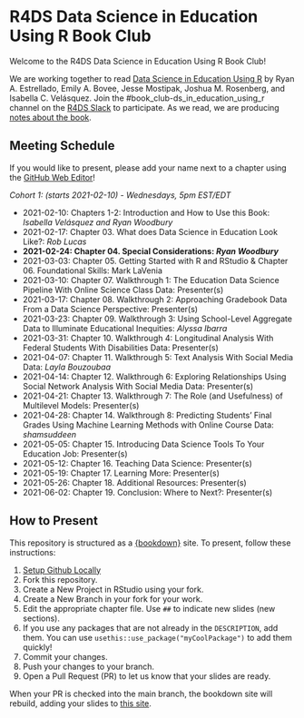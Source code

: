 # R4DS Data Science in Education Using R Book Club

Welcome to the R4DS Data Science in Education Using R Book Club!

We are working together to read [Data Science in Education Using R](https://datascienceineducation.com/) by Ryan A. Estrellado, Emily A. Bovee, Jesse Mostipak, Joshua M. Rosenberg, and Isabella C. Velásquez.
Join the #book_club-ds_in_education_using_r channel on the [R4DS Slack](https://r4ds.io/join) to participate.
As we read, we are producing [notes about the book](https://r4ds.github.io/bookclub-dsieur/).

## Meeting Schedule

If you would like to present, please add your name next to a chapter using the [GitHub Web Editor](https://youtu.be/d41oc2OMAuI)!

*Cohort 1: (starts 2021-02-10) - Wednesdays, 5pm EST/EDT*

- 2021-02-10: Chapters 1-2: Introduction and How to Use this Book: *Isabella Velásquez and Ryan Woodbury*
- 2021-02-17: Chapter 03. What does Data Science in Education Look Like?: *Rob Lucas*
- **2021-02-24: Chapter 04. Special Considerations: *Ryan Woodbury***
- 2021-03-03: Chapter 05. Getting Started with R and RStudio & Chapter 06. Foundational Skills: Mark LaVenia
- 2021-03-10: Chapter 07. Walkthrough 1: The Education Data Science Pipeline With Online Science Class Data: Presenter(s)
- 2021-03-17: Chapter 08. Walkthrough 2: Approaching Gradebook Data From a Data Science Perspective: Presenter(s)
- 2021-03-23: Chapter 09. Walkthrough 3: Using School-Level Aggregate Data to Illuminate Educational Inequities: *Alyssa Ibarra*
- 2021-03-31: Chapter 10. Walkthrough 4: Longitudinal Analysis With Federal Students With Disabilities Data: Presenter(s)
- 2021-04-07: Chapter 11. Walkthrough 5: Text Analysis With Social Media Data: *Layla Bouzoubaa*
- 2021-04-14: Chapter 12. Walkthrough 6: Exploring Relationships Using Social Network Analysis With Social Media Data: Presenter(s)
- 2021-04-21: Chapter 13. Walkthrough 7: The Role (and Usefulness) of Multilevel Models: Presenter(s)
- 2021-04-28: Chapter 14. Walkthrough 8: Predicting Students’ Final Grades Using Machine Learning Methods with Online Course Data: *shamsuddeen*
- 2021-05-05: Chapter 15. Introducing Data Science Tools To Your Education Job: Presenter(s)
- 2021-05-12: Chapter 16. Teaching Data Science: Presenter(s)
- 2021-05-19: Chapter 17. Learning More: Presenter(s)
- 2021-05-26: Chapter 18. Additional Resources: Presenter(s)
- 2021-06-02: Chapter 19. Conclusion: Where to Next?: Presenter(s)


## How to Present

This repository is structured as a [{bookdown}](https://CRAN.R-project.org/package=bookdown) site.
To present, follow these instructions:

1. [Setup Github Locally](https://www.youtube.com/watch?v=hNUNPkoledI)
2. Fork this repository.
3. Create a New Project in RStudio using your fork.
4. Create a New Branch in your fork for your work.
5. Edit the appropriate chapter file. Use `##` to indicate new slides (new sections).
6. If you use any packages that are not already in the `DESCRIPTION`, add them. You can use `usethis::use_package("myCoolPackage")` to add them quickly!
7. Commit your changes.
8. Push your changes to your branch.
9. Open a Pull Request (PR) to let us know that your slides are ready.

When your PR is checked into the main branch, the bookdown site will rebuild, adding your slides to [this site](https://r4ds.github.io/bookclub-dsieur/).
